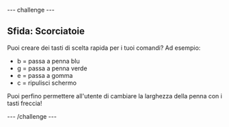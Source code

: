 --- challenge ---
## Sfida: Scorciatoie
Puoi creare dei tasti di scelta rapida per i tuoi comandi? Ad esempio:

+ b = passa a penna blu
+ g = passa a penna verde
+ e = passa a gomma
+ c = ripulisci schermo

Puoi perfino permettere all'utente di cambiare la larghezza della penna con i tasti freccia!




--- /challenge ---